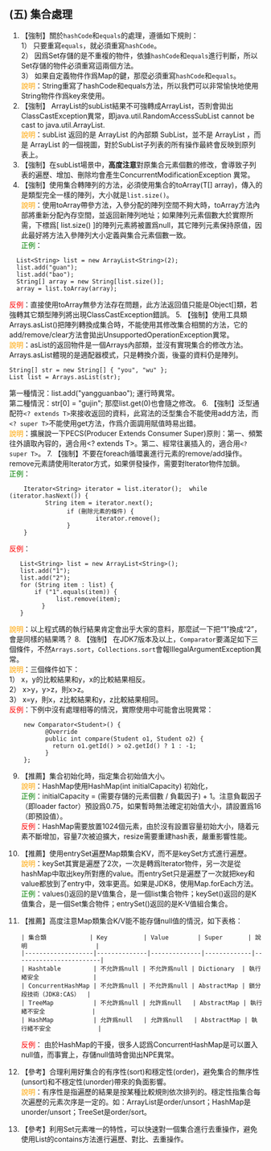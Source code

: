 ## (五) 集合處理 
1. 【強制】關於`hashCode`和`equals`的處理，遵循如下規則： 
<br>1） 只要重寫`equals`，就必須重寫`hashCode`。 
<br>2） 因爲Set存儲的是不重複的物件，依據`hashCode`和`equals`進行判斷，所以Set存儲的物件必須重寫這兩個方法。 
<br>3） 如果自定義物件作爲Map的鍵，那麼必須重寫`hashCode`和`equals`。 
<br><span style="color:orange">說明</span>：String重寫了hashCode和equals方法，所以我們可以非常愉快地使用String物件作爲key來使用。 
2. 【強制】 ArrayList的subList結果不可強轉成ArrayList，否則會拋出ClassCastException異常，即java.util.RandomAccessSubList cannot be cast to java.util.ArrayList. 
<br><span style="color:orange">說明</span>：subList 返回的是 ArrayList 的內部類 SubList，並不是 ArrayList ，而是 ArrayList 的一個視圖，對於SubList子列表的所有操作最終會反映到原列表上。 
3. 【強制】在subList場景中，**高度注意**對原集合元素個數的修改，會導致子列表的遍歷、增加、刪除均會產生ConcurrentModificationException 異常。 
4. 【強制】使用集合轉陣列的方法，必須使用集合的toArray(T[] array)，傳入的是類型完全一樣的陣列，大小就是`list.size()`。 
<br><span style="color:orange">說明</span>：使用toArray帶參方法，入參分配的陣列空間不夠大時，toArray方法內部將重新分配內存空間，並返回新陣列地址；如果陣列元素個數大於實際所需，下標爲[ list.size() ]的陣列元素將被置爲null，其它陣列元素保持原值，因此最好將方法入參陣列大小定義與集合元素個數一致。 
<br><span style="color:green">正例</span>： 
```
  List<String> list = new ArrayList<String>(2);      
  list.add("guan");     
  list.add("bao");       
  String[] array = new String[list.size()];      
  array = list.toArray(array);
```
<span style="color:red">反例</span>：直接使用toArray無參方法存在問題，此方法返回值只能是Object[]類，若強轉其它類型陣列將出現ClassCastException錯誤。
5. 【強制】使用工具類Arrays.asList()把陣列轉換成集合時，不能使用其修改集合相關的方法，它的add/remove/clear方法會拋出UnsupportedOperationException異常。 
<br><span style="color:orange">說明</span>：asList的返回物件是一個Arrays內部類，並沒有實現集合的修改方法。Arrays.asList體現的是適配器模式，只是轉換介面，後臺的資料仍是陣列。
```
String[] str = new String[] { "you", "wu" };     
List list = Arrays.asList(str); 
```
第一種情況：list.add("yangguanbao"); 運行時異常。
<br>第二種情況：str[0] = "gujin"; 那麼list.get(0)也會隨之修改。
6. 【強制】泛型通配符`<? extends T>`來接收返回的資料，此寫法的泛型集合不能使用add方法，而`<? super T>`不能使用get方法，作爲介面調用賦值時易出錯。 
<br><span style="color:orange">說明</span>：擴展說一下PECS(Producer Extends Consumer Super)原則：第一、頻繁往外讀取內容的，適合用<? extends T>。第二、經常往裏插入的，適合用`<? super T>`。 
7. 【強制】不要在foreach循環裏進行元素的remove/add操作。remove元素請使用Iterator方式，如果併發操作，需要對Iterator物件加鎖。 
<br><span style="color:green">正例</span>： 
```
    Iterator<String> iterator = list.iterator();  while (iterator.hasNext()) {          
          String item = iterator.next();                  
                if (刪除元素的條件) {                   
                        iterator.remove();                 
                }      
    }
```
<span style="color:red">反例</span>：
 ```
    List<String> list = new ArrayList<String>();      
    list.add("1");      
    list.add("2");      
    for (String item : list) {        
        if ("1".equals(item)) {          
              list.remove(item);         
          }   
    }
```
<span style="color:orange">說明</span>：以上程式碼的執行結果肯定會出乎大家的意料，那麼試一下把“1”換成“2”，會是同樣的結果嗎？
8. 【強制】 在JDK7版本及以上，`Comparator`要滿足如下三個條件，不然`Arrays.sort`，`Collections.sort`會報IllegalArgumentException異常。
<br><span style="color:orange">說明</span>：三個條件如下：
<br>1） x，y的比較結果和y，x的比較結果相反。
<br>2） x>y，y>z，則x>z。 
<br>3） x=y，則x，z比較結果和y，z比較結果相同。 
<br><span style="color:red">反例</span>：下例中沒有處理相等的情況，實際使用中可能會出現異常：
```
    new Comparator<Student>() {           
          @Override          
          public int compare(Student o1, Student o2) {              
            return o1.getId() > o2.getId() ? 1 : -1;       
          }  
    };  
```
9. 【推薦】集合初始化時，指定集合初始值大小。 
<br><span style="color:orange">說明</span>：HashMap使用HashMap(int initialCapacity) 初始化， 
<br><span style="color:green">正例</span>：initialCapacity = (需要存儲的元素個數 / 負載因子) + 1。注意負載因子（即loader factor）預設爲0.75，如果暫時無法確定初始值大小，請設置爲16（即預設值）。 <br><span style="color:red">反例</span>：HashMap需要放置1024個元素，由於沒有設置容量初始大小，隨着元素不斷增加，容量7次被迫擴大，resize需要重建hash表，嚴重影響性能。 
10. 【推薦】使用entrySet遍歷Map類集合KV，而不是keySet方式進行遍歷。 
<br><span style="color:orange">說明</span>：keySet其實是遍歷了2次，一次是轉爲Iterator物件，另一次是從hashMap中取出key所對應的value。而entrySet只是遍歷了一次就把key和value都放到了entry中，效率更高。如果是JDK8，使用Map.forEach方法。 
<br><span style="color:green">正例</span>：values()返回的是V值集合，是一個list集合物件；keySet()返回的是K值集合，是一個Set集合物件；entrySet()返回的是K-V值組合集合。 
11. 【推薦】高度注意Map類集合K/V能不能存儲null值的情況，如下表格：

        | 集合類            | Key          | Value        | Super       | 說明                   |
        |-------------------|--------------|--------------|-------------|------------------------|
        | Hashtable         | 不允許爲null | 不允許爲null | Dictionary  | 執行緒安全               |
        | ConcurrentHashMap | 不允許爲null | 不允許爲null | AbstractMap | 鎖分段技術（JDK8:CAS）  |
        | TreeMap           | 不允許爲null | 允許爲null   | AbstractMap | 執行緒不安全             |
        | HashMap           | 允許爲null   | 允許爲null   | AbstractMap | 執行緒不安全             |

    <span style="color:red">反例</span>： 由於HashMap的干擾，很多人認爲ConcurrentHashMap是可以置入null值，而事實上，存儲null值時會拋出NPE異常。
12. 【參考】合理利用好集合的有序性(sort)和穩定性(order)，避免集合的無序性(unsort)和不穩定性(unorder)帶來的負面影響。 
<br><span style="color:orange">說明</span>：有序性是指遍歷的結果是按某種比較規則依次排列的。穩定性指集合每次遍歷的元素次序是一定的。如：ArrayList是order/unsort；HashMap是unorder/unsort；TreeSet是order/sort。 
13. 【參考】利用Set元素唯一的特性，可以快速對一個集合進行去重操作，避免使用List的contains方法進行遍歷、對比、去重操作。 
